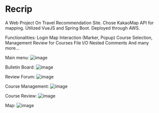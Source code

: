 # Recrip

A Web Project On Travel Recommendation Site.
Chose KakaoMap API for mapping.
Utilized VueJS and Spring Boot.
Deployed through AWS.

Functionalities:
Login
Map Interaction (Marker, Popup)
Course Selection, Management
Review for Courses
File I/O
Nested Comments
And many more...

Main menu:
![image](https://github.com/govltjsdnd24/Recrip/assets/38126462/06fbf67c-0a5c-45f5-a9a7-c10156c26bfe)

Bulletin Board:
![image](https://github.com/govltjsdnd24/Recrip/assets/38126462/1dd0865b-ef09-4a3b-8fce-e1d87dec35cc)

Review Forum:
![image](https://github.com/govltjsdnd24/Recrip/assets/38126462/f44a77ae-6a22-4abe-893b-495a198d3582)

Course Management:
![image](https://github.com/govltjsdnd24/Recrip/assets/38126462/7a63870e-cfcb-413d-995b-2dc9f001d161)

Course Review:
![image](https://github.com/govltjsdnd24/Recrip/assets/38126462/165f2376-10c3-43dd-abb1-4f827821e24b)

Map:
![image](https://github.com/govltjsdnd24/Recrip/assets/38126462/a522cdfa-1f9e-4c5a-82ba-269858f107e0)



